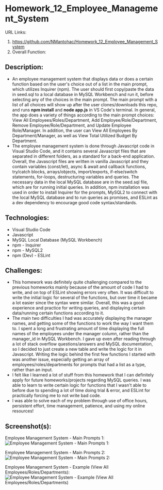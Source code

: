# Homework_12_Employee_Management_System

URL Links:
  1) https://github.com/NMantohac/Homework_12_Employee_Management_System
  2) Overall Function: 
  
## Description:
  - An employee management system that displays data or does a certain function based on the user's choice out of a list in 
    the main prompt, which utilizes Inquirer (npm). The user should first copy/paste the data in seed.sql to a local database 
    in MySQL Workbench and run it, before selecting any of the choices in the main prompt. The main prompt with a list of all 
    choices will show up after the user clones/downloads this repo, and runs **npm install** and **node app.js** in VS Code's terminal.
    In general, the app does a variety of things according to the main prompt choices: View All Employees/Roles/Department,
    Add Employee/Role/Department, Remove Employee/Role/Department, and Update Employee Role/Manager. In addition, the user can 
    View All Employees By Department/Manager, as well as View Total Utilized Budget By Department. 
  - The employee management system is done through Javascript code in Visual Studio Code, and it contains several Javascript files 
    that are separated in different folders, as a standard for a back-end application. Overall, the Javascript files are written in
    vanilla Javascript and they contain variables (const/let), async & await and callback functions, try/catch blocks, arrays/objects, 
    import/exports, if-else/switch statements, for-loops, destructuring variables and queries. The necessary data in the local 
    MySQL database are in the seed.sql file, which are for running initial queries. In addition, npm installation was used in order 
    to install Inquirer for the prompts, MySQL2 to connect with the local MySQL database and to run queries as promises, and ESLint as
    a dev dependency to encourage good code syntax/standards. 
  
## Technologies:
  - Visual Studio Code
  - Javascript
  - MySQL Local Database (MySQL Workbench)
  - npm - Inquirer
  - npm - MySQL2
  - npm (Dev) - ESLint
  
## Challenges:
  - This homework was definitely quite challenging compared to the previous homeworks mainly because of the amount of code I had to
    write, and on top of ESLint showing errors very often. It was difficult to write the initial logic for several of the functions, 
    but over time it became a lot easier since the syntax were similar. Overall, this was a good experience and practice for writing 
    queries, and displaying certain data/running certain functions according to it.
  - The main two difficulties I had was accurately displaying the manager names, and getting some of the functions to work 
    the way I want them to. I spent a long and frustrating amount of time displaying the full names of the employees under the manager
    column, rather than the manager_id in MySQL Workbench. I gave up even after reading through a lot of stack overflow 
    questions/answers and MySQL documentation, so I decided to just create a new table and write the logic for it in Javascript. 
    Writing the logic behind the first few functions I started with was another issue, especially getting an array of 
    employees/roles/departments for prompts that had a list as a type, rather than an input. 
  - I felt like I learned a lot of stuff from this homework that I can definitely apply for future homeworks/projects 
    regarding MySQL queries. I was able to learn to write certain logic for functions that I wasn't able to before due to 
    spending a lot of time doing trial & error, and ESLint for practically forcing me to not write bad code. 
  - I was able to solve each of my problem through use of office hours, persistent effort, time management, patience, and 
    using my online resources!
    
## Screenshot(s):
  
  Employee Management System - Main Prompts 1:
  ![Employee Management System - Main Prompts 1:](https://puu.sh/FDoqR/909b661af1.png)
  
  Employee Management System - Main Prompts 2:
  ![Employee Management System - Main Prompts 2:](https://puu.sh/FDorf/a96502eccb.png)
  
  Employee Management System - Example (View All Employees/Roles/Departments):
  ![Employee Management System - Example (View All Employees/Roles/Departments)](https://puu.sh/FDopL/99325166cc.png)
